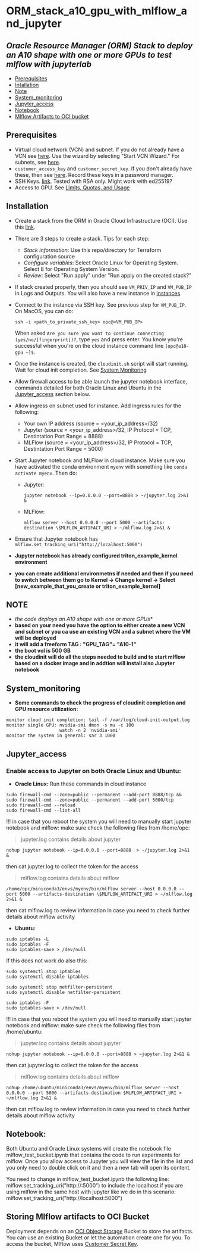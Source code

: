 # **ORM_stack_a10_gpu_with_mlflow_and_jupyter**

## **Oracle Resource Manager (ORM) Stack to deploy an A10* shape with one or more GPUs to test mlflow with jupyterlab*

- [Prerequisites](#prerequisites)
- [Intallation](#installation)
- [Note](#note)
- [System_monitoring](#system_monitoring)
- [Jupyter_access](#jupyter_access)
- [Notebook](#notebook)
- [Mlflow Artifacts to OCI bucket](#storing-mlflow-artifacts-to-oci-bucket)


## Prerequisites
- Virtual cloud network (VCN) and subnet. If you do not already have a VCN see [here](https://docs.oracle.com/en-us/iaas/Content/Network/Tasks/create_vcn.htm). Use the wizard by selecting "Start VCN Wizard." For subnets, see [here](https://docs.oracle.com/en-us/iaas/Content/Network/Tasks/create_subnet.htm).
- `customer_access_key` and `customer_secret_key`. If you don't already have these, then see [here](https://docs.oracle.com/en-us/iaas/Content/Identity/access/using-the-console.htm#create-customer-secret-key). Record these keys in a password manager.
- SSH Keys. [link](https://docs.github.com/en/authentication/connecting-to-github-with-ssh/generating-a-new-ssh-key-and-adding-it-to-the-ssh-agent#generating-a-new-ssh-key). Tested with RSA only. Might work with ed25519?
- Access to GPU. See [Limits, Quotas, and Usage](https://cloud.oracle.com/limits)

## Installation
- Create a stack from the ORM in Oracle Cloud Infrastructure (OCI). Use this [link](https://cloud.oracle.com/resourcemanager/stacks).
- There are 3 steps to create a stack. Tips for each step:
    - *Stack information*: Use this repo/directory for Terraform configuration source
    - *Configure variables*: Select Oracle Linux for Operating System. Select 8 for Operating System Version.
    - *Review*: Select "Run apply" under "Run apply on the created stack?"
- If stack created properly, then you should see `VM_PRIV_IP` and `VM_PUB_IP` in Logs and Outputs. You will also have a new instance in [Instances](https://cloud.oracle.com/compute/instances)
- Connect to the instance via SSH key. See previous step for `VM_PUB_IP`. On MacOS, you can do:

    ```
    ssh -i <path_to_private_ssh_key> opc@<VM_PUB_IP>
    ```
    When asked `Are you sure you want to continue connecting (yes/no/[fingerprint])?`, type `yes` and press enter.  You know you're successful when you're on the cloud instance command line `[opc@a10-gpu ~]$`.

- Once the instance is created, the `cloudinit.sh` script will start running. Wait for cloud init completion. See [System Monitoring](#system_monitoring)
- Allow firewall access to be able launch the jupyter notebook interface, commands detailed for both Oracle Linux and Ubuntu in the [Jupyter_access](#jupyter_access) section below.
- Allow ingress on subnet used for instance. Add ingress rules for the following:
    - Your own IP address (source = <your_ip_address>/32)
    - Jupyter (source = <your_ip_address>/32, IP Protocol = TCP, Destintation Port Range = 8888)
    - MLFlow (source = <your_ip_address>/32, IP Protocol = TCP, Destintation Port Range = 5000)
- Start Jupyter notebook and MLFlow in cloud instance. Make sure you have activated the conda environment `myenv` with something like `conda activate myenv`. Then do:
    - Jupyter:
        ```
        jupyter notebook --ip=0.0.0.0 --port=8888 > ~/jupyter.log 2>&1 &
        ```
    - MLFlow:
        ```
        mlflow server --host 0.0.0.0 --port 5000 --artifacts-destination \$MLFLOW_ARTIFACT_URI > ~/mlflow.log 2>&1 &
        ```
- Ensure that Jupyter notebook has `mlflow.set_tracking_uri("http://localhost:5000")`

- **Jupyter notebook has already configured triton_example_kernel environment**
- **you can create additional environmetns if needed and then if you need to switch between them go to Kernel -> Change kernel -> Select [new_example_that_you_create  or triton_example_kernel]**


## NOTE
- **the code deploys an A10* shape with one or more GPUs**
- **based on your need you have the option to either create a new VCN and subnet or you ca use an existing VCN and a subnet where the VM will be deployed**
- **it will add a freeform TAG : "GPU_TAG"= "A10-1"**
- **the boot vol is 500 GB**
- **the cloudinit will do all the steps needed to build and to start mlflow based on a docker image and in addtion will install also Jupyter notebook**

## System_monitoring
- **Some commands to check the progress of cloudinit completion and GPU resource utilization:**
```
monitor cloud init completion: tail -f /var/log/cloud-init-output.log
monitor single GPU: nvidia-smi dmon -s mu -c 100
                    watch -n 2 'nvidia-smi'
monitor the system in general: sar 3 1000
```
## Jupyter_access
### Enable access to Jupyter on both Oracle Linux and Ubuntu:

- **Oracle Linux:** Run these commands in cloud instance
```
sudo firewall-cmd --zone=public --permanent --add-port 8888/tcp && sudo firewall-cmd --zone=public --permanent --add-port 5000/tcp
sudo firewall-cmd --reload
sudo firewall-cmd --list-all
```
!!! in case that you reboot the system you will need to manually start jupyter notebook and mlflow:
make sure check the following files from /home/opc:

> jupyter.log contains details about jupyter
```
nohup jupyter notebook --ip=0.0.0.0 --port=8888  > ~/jupyter.log 2>&1 &
```
then cat jupyter.log to collect the token for the access

> mlflow.log contains details about mlflow
```
/home/opc/miniconda3/envs/myenv/bin/mlflow server --host 0.0.0.0 --port 5000 --artifacts-destination \$MLFLOW_ARTIFACT_URI > ~/mlflow.log 2>&1 &
```
then cat mlflow.log to review information in case you need to check further details about mlflow activity


- **Ubuntu:**
```
sudo iptables -L
sudo iptables -F
sudo iptables-save > /dev/null
```
If this does not work do also this:
```
sudo systemctl stop iptables
sudo systemctl disable iptables

sudo systemctl stop netfilter-persistent
sudo systemctl disable netfilter-persistent

sudo iptables -F
sudo iptables-save > /dev/null
```
!!! in case that you reboot the system you will need to manually start jupyter notebook and mlflow:
make sure check the following files from /home/ubuntu:

> jupyter.log contains details about jupyter
```
nohup jupyter notebook --ip=0.0.0.0 --port=8888 > ~jupyter.log 2>&1 &
```
then cat jupyter.log to collect the token for the access

> mlflow.log contains details about mlflow
```
nohup /home/ubuntu/miniconda3/envs/myenv/bin/mlflow server --host 0.0.0.0 --port 5000 --artifacts-destination $MLFLOW_ARTIFACT_URI > ~/mlflow.log 2>&1 &
```
then cat mlflow.log to review information in case you need to check further details about mlflow activity

## Notebook:
Both Ubuntu and Oracle Linux systems will create the notebook file mlflow_test_bucket.ipynb that contains the code to run experiments for mlflow. Once you allow access to Jupyter you will view the file in the list and you only need to double click on it and then a new tab will open its content.

You need to change in mlflow_test_bucket.ipynb the following line: mlflow.set_tracking_uri("http://:5000") to include the localhost if you are using mlflow in the same host with jupyter like we do in this scenario: mlflow.set_tracking_uri("http://localhost:5000")

## Storing Mlflow artifacts to OCI Bucket
Deployment depends on an [OCI Object Storage](https://docs.oracle.com/en-us/iaas/Content/Object/Concepts/objectstorageoverview.htm) Bucket to store the artifacts.
You can use an existing Bucket or let the automation create one for you.
To access the bucket, Mlflow uses [Customer Secret Key](https://docs.oracle.com/en-us/iaas/Content/Rover/IAM/User_Credentials/Secret_Keys/customer-secret-key_management.htm).
